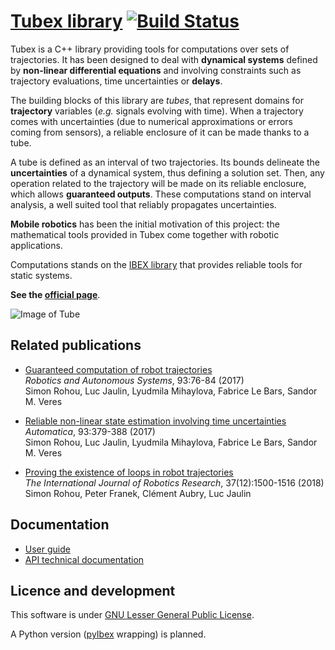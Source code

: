 # [Tubex library](http://simon-rohou.fr/research/tubex-lib) [![Build Status](https://travis-ci.org/SimonRohou/tubex-lib.svg)](https://travis-ci.org/SimonRohou/tubex-lib)

Tubex is a C++ library providing tools for computations over sets of trajectories.
It has been designed to deal with **dynamical systems** defined by **non-linear differential equations** and involving constraints such as trajectory evaluations, time uncertainties or **delays**.

The building blocks of this library are *tubes*, that represent domains for **trajectory** variables (*e.g.* signals evolving with time). When a trajectory comes with uncertainties (due to numerical approximations or errors coming from sensors), a reliable enclosure of it can be made thanks to a tube.

A tube is defined as an interval of two trajectories. Its bounds delineate the **uncertainties** of a dynamical system, thus defining a solution set.
Then, any operation related to the trajectory will be made on its reliable enclosure, which allows **guaranteed outputs**. These computations stand on interval analysis, a well suited tool that reliably propagates uncertainties.

**Mobile robotics** has been the initial motivation of this project: the mathematical tools provided in Tubex come together with robotic applications.

Computations stands on the [IBEX library](http://www.ibex-lib.org/) that provides reliable tools for static systems.

**See the [official page](http://simon-rohou.fr/research/tubex-lib)**.

![Image of Tube](https://cdn.rawgit.com/SimonRohou/tubex-lib/master/doc/img/tube_slices_small.png)



Related publications
--------------------

* [Guaranteed computation of robot trajectories](http://simon-rohou.fr/research/tubint/tubint_paper.pdf)<br />*Robotics and Autonomous Systems*, 93:76-84 (2017)<br />Simon Rohou, Luc Jaulin, Lyudmila Mihaylova, Fabrice Le Bars, Sandor M. Veres

* [Reliable non-linear state estimation involving time uncertainties](http://simon-rohou.fr/research/tubeval/tubeval_paper.pdf)<br />*Automatica*, 93:379-388 (2017)<br />Simon Rohou, Luc Jaulin, Lyudmila Mihaylova, Fabrice Le Bars, Sandor M. Veres

* [Proving the existence of loops in robot trajectories](http://simon-rohou.fr/research/loopproof/loopproof_paper.pdf)<br />*The International Journal of Robotics Research*, 37(12):1500-1516 (2018)<br />Simon Rohou, Peter Franek, Clément Aubry, Luc Jaulin



Documentation
-------------

* [User guide](http://simon-rohou.fr/research/tubex-lib)
* [API technical documentation](http://simon-rohou.fr/research/tubex-lib/doxygen/html/annotated.html)



Licence and development
-----------------------

This software is under [GNU Lesser General Public License](https://www.gnu.org/copyleft/lgpl.html).

A Python version ([pyIbex](http://www.ensta-bretagne.fr/desrochers/pyibex) wrapping) is planned.